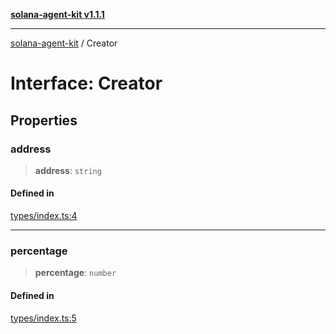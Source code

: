 [**solana-agent-kit v1.1.1**](../README.md)

***

[solana-agent-kit](../README.md) / Creator

# Interface: Creator

## Properties

### address

> **address**: `string`

#### Defined in

[types/index.ts:4](https://github.com/scriptscrypt/solana-agent-kit/blob/a820222cbc6538b7b24a8b29ee43679a229c9635/src/types/index.ts#L4)

***

### percentage

> **percentage**: `number`

#### Defined in

[types/index.ts:5](https://github.com/scriptscrypt/solana-agent-kit/blob/a820222cbc6538b7b24a8b29ee43679a229c9635/src/types/index.ts#L5)
